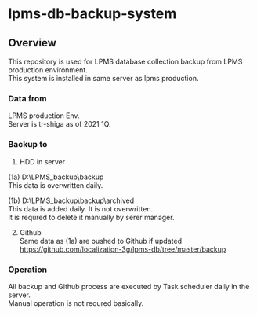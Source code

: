 # lpms-db-backup-system  
  
## Overview  
This repository is used for LPMS database collection backup from LPMS production environment.  
This system is installed in same server as lpms production.  

### Data from  
LPMS production Env.  
Server is tr-shiga as of 2021 1Q.  
  
### Backup to  
1. HDD in server  
  
(1a) D:\LPMS_backup\backup    
This data is overwritten daily.  
  
(1b) D:\LPMS_backup\backup\archived  
This data is added daily. It is not overwritten.   
It is requred to delete it manually by serer manager.  
  
2. Github  
Same data as (1a) are pushed to Github if updated  
https://github.com/localization-3g/lpms-db/tree/master/backup  
  
### Operation  
All backup and Github process are executed by Task scheduler daily in the server.   
Manual operation is not requred basically.   

